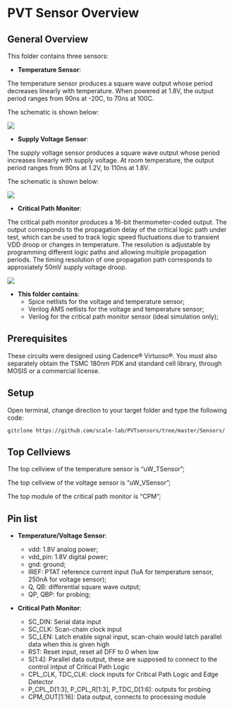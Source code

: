 # PVT Sensor Overview

## General Overview

This folder contains three sensors: 

- __Temperature Sensor__:

The temperature sensor produces a square wave output whose period decreases linearly with temperature. When powered at 1.8V, the output period ranges from 90ns at -20C, to 70ns at 100C.

The schematic is shown below:


![](https://github.com/scale-lab/PVTsensors/blob/master/Sensors/Images/uW_TSensor.JPG)


- __Supply Voltage Sensor__:

The supply voltage sensor produces a square wave output whose period increases linearly with supply voltage. At room temperature, the output period ranges from 90ns at 1.2V, to 110ns at 1.8V.

The schematic is shown below:


![](https://github.com/scale-lab/PVTsensors/blob/master/Sensors/Images/uW_VSensor.JPG)


- __Critical Path Monitor__:

The critical path monitor produces a 16-bit thermometer-coded output. The output corresponds to the propagation delay of the critical logic path under test, which can be used to track logic speed fluctuations due to transient VDD droop or changes in temperature. The resolution is adjustable by programming different logic paths and allowing multiple propagation periods. The timing resolution of one propagation path corresponds to approxiately 50mV supply voltage droop.

![](https://github.com/scale-lab/PVTsensors/blob/master/Sensors/Images/CPM_Sch_WhBG.png)

- __This folder contains__:
    - Spice netlists for the voltage and temperature sensor;
    - Verilog AMS netlists for the voltage and temperature sensor;
    - Verilog for the critical path monitor sensor (ideal simulation only);

## Prerequisites

These circuits were designed using Cadence® Virtuoso®. You must also separately obtain the TSMC 180nm PDK and standard cell library, through MOSIS or a commercial license.

## Setup

Open terminal, change direction to your target folder and type the following code:

```
gitclone https://github.com/scale-lab/PVTsensors/tree/master/Sensors/
```

## Top Cellviews

The top cellview of the temperature sensor is “uW_TSensor”;

The top cellview of the voltage sensor is “uW_VSensor”;

The top module of the critical path monitor is “CPM”;

## Pin list
- __Temperature/Voltage Sensor__:
  - vdd: 1.8V analog power;
  - vdd_pin: 1.8V digital power;
  - gnd: ground;
  - IREF: PTAT reference current input (1uA for temperature sensor, 250nA for voltage sensor);
  - Q, QB: differential square wave output;
  - QP, QBP: for probing;
  
- __Critical Path Monitor__: 
  - SC_DIN: Serial data input
  - SC_CLK: Scan-chain clock input
  - SC_LEN: Latch enable signal input, scan-chain would latch parallel data when this is given high
  - RST: Reset input, reset all DFF to 0 when low
  - S[1:4]: Parallel data output, these are supposed to connect to the control intput of Critical Path Logic
  - CPL_CLK, TDC_CLK: clock inputs for Critical Path Logic and Edge Detector
  - P_CPL_D[1:3], P_CPL_R[1:3], P_TDC_D[1:6]: outputs for probing
  - CPM_OUT[1:16]: Data output, connects to processing module


